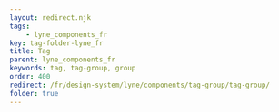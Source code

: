 ```yaml
---
layout: redirect.njk
tags: 
    - lyne_components_fr
key: tag-folder-lyne_fr
title: Tag
parent: lyne_components_fr
keywords: tag, tag-group, group
order: 400
redirect: /fr/design-system/lyne/components/tag-group/tag-group/
folder: true
---
```

